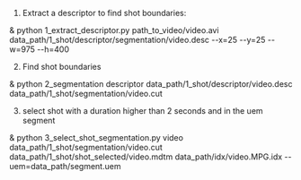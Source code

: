 
1. Extract a descriptor to find shot boundaries: 

& python 1_extract_descriptor.py path_to_video/video.avi data_path/1_shot/descriptor/segmentation/video.desc --x=25 --y=25 --w=975 --h=400


2. Find shot boundaries

& python 2_segmentation descriptor data_path/1_shot/descriptor/video.desc data_path/1_shot/segmentation/video.cut

3. select shot with a duration higher than 2 seconds and in the uem segment

& python 3_select_shot_segmentation.py video  data_path/1_shot/segmentation/video.cut data_path/1_shot/shot_selected/video.mdtm data_path/idx/video.MPG.idx --uem=data_path/segment.uem